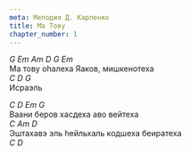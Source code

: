 ```yaml
---
meta: Мелодия Д. Карпенко 
title: Ма Тову
chapter_number: 1
---
```

*G*     *Em*      *Am*     *D*    *G*   *Em*  
Ма тову оhалеха Яаков, мишкенотеха  
*C* *D* *G*  
Исраэль  

*C*  *D*         *Em*   *G*               
Ваани беров хасдеха аво вейтеха  
*C*                  *Am*    *D*  
Эштахавэ эль hейльхаль кодшеха беиратеха  
*C* *D*
